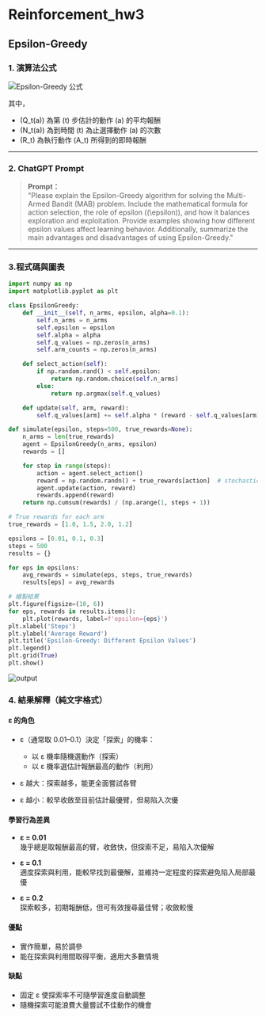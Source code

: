# Reinforcement_hw3

## Epsilon-Greedy

### 1. 演算法公式

![Epsilon-Greedy 公式](https://github.com/user-attachments/assets/b4beae89-a9e8-4ed5-9ea5-834325d36670)

其中，  
- \(Q_t(a)\) 為第 \(t\) 步估計的動作 \(a\) 的平均報酬  
- \(N_t(a)\) 為到時間 \(t\) 為止選擇動作 \(a\) 的次數  
- \(R_t\) 為執行動作 \(A_t\) 所得到的即時報酬  

---

### 2. ChatGPT Prompt

> **Prompt：**  
> "Please explain the Epsilon-Greedy algorithm for solving the Multi-Armed Bandit (MAB) problem. Include the mathematical formula for action selection, the role of epsilon (\(\epsilon\)), and how it balances exploration and exploitation. Provide examples showing how different epsilon values affect learning behavior. Additionally, summarize the main advantages and disadvantages of using Epsilon-Greedy."

---
### 3.程式碼與圖表
```python
import numpy as np
import matplotlib.pyplot as plt

class EpsilonGreedy:
    def __init__(self, n_arms, epsilon, alpha=0.1):
        self.n_arms = n_arms
        self.epsilon = epsilon
        self.alpha = alpha
        self.q_values = np.zeros(n_arms)
        self.arm_counts = np.zeros(n_arms)

    def select_action(self):
        if np.random.rand() < self.epsilon:
            return np.random.choice(self.n_arms)
        else:
            return np.argmax(self.q_values)

    def update(self, arm, reward):
        self.q_values[arm] += self.alpha * (reward - self.q_values[arm])

def simulate(epsilon, steps=500, true_rewards=None):
    n_arms = len(true_rewards)
    agent = EpsilonGreedy(n_arms, epsilon)
    rewards = []

    for step in range(steps):
        action = agent.select_action()
        reward = np.random.randn() + true_rewards[action]  # stochastic reward
        agent.update(action, reward)
        rewards.append(reward)
    return np.cumsum(rewards) / (np.arange(1, steps + 1))

# True rewards for each arm
true_rewards = [1.0, 1.5, 2.0, 1.2]

epsilons = [0.01, 0.1, 0.3]
steps = 500
results = {}

for eps in epsilons:
    avg_rewards = simulate(eps, steps, true_rewards)
    results[eps] = avg_rewards

# 繪製結果
plt.figure(figsize=(10, 6))
for eps, rewards in results.items():
    plt.plot(rewards, label=f'epsilon={eps}')
plt.xlabel('Steps')
plt.ylabel('Average Reward')
plt.title('Epsilon-Greedy: Different Epsilon Values')
plt.legend()
plt.grid(True)
plt.show()

```
![output](https://github.com/user-attachments/assets/9139b026-b2fa-4ecb-897d-c248763771ef)

### 4. 結果解釋（純文字格式）

#### ε 的角色

- ε（通常取 0.01–0.1）決定「探索」的機率：  
  - 以 ε 機率隨機選動作（探索）  
  - 以 ε 機率選估計報酬最高的動作（利用）  

- ε 越大：探索越多，能更全面嘗試各臂  
- ε 越小：較早收斂至目前估計最優臂，但易陷入次優  

#### 學習行為差異

- **ε = 0.01**  
  幾乎總是取報酬最高的臂，收斂快，但探索不足，易陷入次優解  

- **ε = 0.1**  
  適度探索與利用，能較早找到最優解，並維持一定程度的探索避免陷入局部最優  

- **ε = 0.2**  
  探索較多，初期報酬低，但可有效搜尋最佳臂；收斂較慢  

#### 優點

- 實作簡單，易於調參  
- 能在探索與利用間取得平衡，適用大多數情境  

#### 缺點

- 固定 ε 使探索率不可隨學習進度自動調整  
- 隨機探索可能浪費大量嘗試不佳動作的機會  
